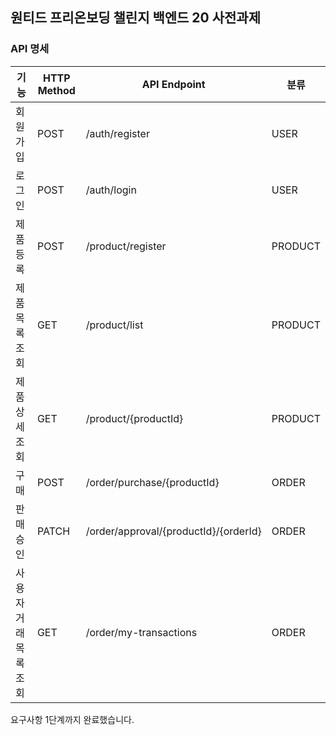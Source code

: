 ## 원티드 프리온보딩 챌린지 백엔드 20 사전과제  

### API 명세
| 기능             | HTTP Method | API Endpoint           | 분류    |
|----------------|-------------|-----------------------|--------|
| 회원가입        | POST        | /auth/register        | USER   |
| 로그인          | POST        | /auth/login           | USER   |
| 제품 등록       | POST        | /product/register     | PRODUCT|
| 제품 목록 조회  | GET         | /product/list         | PRODUCT|
| 제품 상세 조회  | GET         | /product/{productId}  | PRODUCT|
| 구매            | POST        | /order/purchase/{productId} | ORDER |
| 판매 승인       | PATCH       | /order/approval/{productId}/{orderId} | ORDER |
| 사용자 거래 목록 조회 | GET   | /order/my-transactions | ORDER |  


요구사항 1단계까지 완료했습니다.
